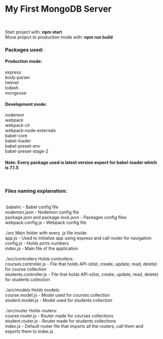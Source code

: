 <h1>My First MongoDB Server</h1><br/>

Start project with: <b>npm start</b><br/>
Move project to production mode with: <b>npm run build</b><br/>

<h3>Packages used:</h3>
  <h4>Production mode:</h4>
    express<br/>
    body-parser<br/>
    helmet<br/>
    lodash<br/>
    mongoose<br/>
  <h4>Development mode:</h4>
    nodemon<br/>
    webpack<br/>
    webpack-cli<br/>
    webpack-node-externals<br/>
    babel-core<br/>
    babel-loader<br/>
    babel-preset-env<br/>
    babel-preset-stage-2<br/>
<h4>Note: Every package used is latest version expect for babel-loader which is 7.1.5</h4><br/>
<h3>Files naming explanation:</h3><br/>
.babelrc - Babel config file<br/>
nodemon.json - Nodemon config file<br/>
package.json and package-lock.json - Packages config files<br/>
webpack.config.js - Webpack config file<br/><br/>
./src Main folder with every .js file inside:<br/>
app.js - Used to initialize app using express and call router for navigation<br/>
config.js - Holds ports numbers<br/>
index.js - Main file of the application <br/><br/>
./src/controllers Holds controllers:<br/>
courses.controller.js - File that holds API-s(list, create, update, read, delete) for course collection<br/>
students.controller.js - File that holds API-s(list, create, update, read, delete) for students collection<br/><br/>
./src/models Holds models:<br/>
course.model.js - Model used for courses collection<br/>
student.model.js - Model used for students collection<br/><br/>
./src/router Holds routers:<br/>
course.router.js - Router made for courses collections<br/>
student.router.js - Router made for students collections<br/>
index.js - Default router file that imports all the routers, call them and exports them to index.js<br/>
